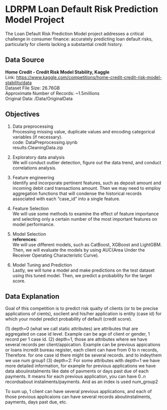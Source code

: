 # LDRPM Loan Default Risk Prediction Model Project
The Loan Default Risk Prediction Model project addresses a critical challenge in consumer finance: accurately predicting loan default risks, particularly for clients lacking a substantial credit history.
## Data Source
**Home Credit - Credit Risk Model Stability, Kaggle**  
Link: https://www.kaggle.com/competitions/home-credit-credit-risk-model-stability/data  
Dataset File Size: 26.76GB  
Approximate Number of Records: ~1.5millions  
Original Data: /Data/OriginalData  

## Objectives
1. Data preprocessing  
Processing missing value, duplicate values and encoding categorical variables (if necessary).  
code:  DataPreprocessing.ipynb  
results:CleaningData.zip  
2. Exploratory data analysis  
We will conduct outlier detection, figure out the data trend, and conduct correlations analysis.

3. Feature engineering  
Identify and incorporate pertinent features, such as deposit amount and incoming debit card transactions amount. Then we may need to employ aggregation functions that will condense the historical records associated with each “case_id” into a single feature.

4. Feature Selection  
We will use some methods to examine the effect of feature importance and selecting only a certain number of the most important features on model performance.

5. Model Selection  
**references**:  
We will use different models, such as CatBoost, XGBoost and LightGBM. Then, we will evaluate the models by using AUC(Area Under the Receiver Operating Characteristic Curve). 

6. Model Tuning and Prediction  
Lastly, we will tune a model and make predictions on the test dataset using this tuned model. Then, we predict a probability for the target score.

## Data Explanation
Goal of this competition is to predict risk qualty of clients (or to be precise applications of cients), soclient and his/her application is entity (case id) for which your model predict probability of default (credit score).

(1) depth=0 (what we call static attributes) are attributes that are aggregated on case id level. Example can be age of client or gender, 1 record per 1 case id.
(2) depth=1, those are attributes where we have several records per client/appication. Example can be previous appications or loans incredit bureau register, each client can have from 0 to n records, Therefore. for one case id there might be several records. and to indeythem we use num group1
(3) depth=2: For some attributes with depth=1 we have more detailed information, for example for previous applications we have data abouiinstalments like date of pavments or days past due of each payments. lt means for each previous application, you can have 0..n recordsabout instalments/payments. And as an index is used num_group2

To sum up, 1 client can have several previous applications, and each of those previous applicaions can have several records aboutinstalments, payments, days past due, etc.

